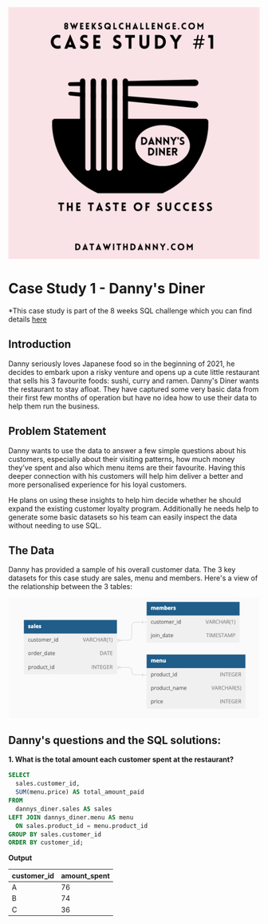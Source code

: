 ![Logo](DannysDinerLogo.png)

# Case Study 1 - Danny's Diner
*This case study is part of the 8 weeks SQL challenge which you can find details [here](https://8weeksqlchallenge.com/)

## Introduction
Danny seriously loves Japanese food so in the beginning of 2021, he decides to embark upon a risky venture and opens up a cute little restaurant that sells his 3 favourite foods: sushi, curry and ramen. Danny's Diner wants the restaurant to stay afloat. They have captured some very basic data from their first few months of operation but have no idea how to use their data to help them run the business.

## Problem Statement
Danny wants to use the data to answer a few simple questions about his customers, especially about their visiting patterns, how much money they’ve spent and also which menu items are their favourite. Having this deeper connection with his customers will help him deliver a better and more personalised experience for his loyal customers.

He plans on using these insights to help him decide whether he should expand the existing customer loyalty program.  Additionally he needs help to generate some basic datasets so his team can easily inspect the data without needing to use SQL.

## The Data
Danny has provided a sample of his overall customer data. The 3 key datasets for this case study are sales, menu and members. Here's a view of the relationship between the 3 tables:


![Data ERD](DannysDinerERD.png)

## Danny's questions and the SQL solutions:

**1. What is the total amount each customer spent at the restaurant?**

```sql
SELECT
  sales.customer_id,
  SUM(menu.price) AS total_amount_paid
FROM
  dannys_diner.sales AS sales
LEFT JOIN dannys_diner.menu AS menu
  ON sales.product_id = menu.product_id
GROUP BY sales.customer_id
ORDER BY customer_id;
```
**Output**

customer_id | amount_spent
----------- | ------------
A           | 76
B           | 74
C           | 36

